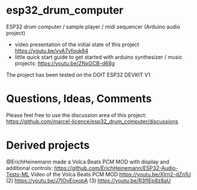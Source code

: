 # esp32_drum_computer
ESP32 drum computer / sample player / midi sequencer (Arduino audio project)

- video presentation of the initial state of this project https://youtu.be/vvA7vfouk84
- little quick start guide to get started with arduino synthesizer / music projects: https://youtu.be/ZNxGCB-d68g

The project has been tested on the DOIT ESP32 DEVKIT V1

# Questions, Ideas, Comments
Please feel free to use the discussion area of this project: https://github.com/marcel-licence/esp32_drum_computer/discussions

# Derived projects
@ErichHeinemann made a Volca Beats PCM MOD with display and additional controls: https://github.com/ErichHeinemann/ESP32-Audio-Tests-ML
Video of the Volca Beats PCM MOD https://youtu.be/XIrn2-dZn1U (2) https://youtu.be/J7IOvEoxopA (3) https://youtu.be/R3fIEp8z8aU
